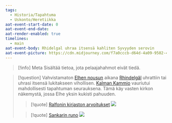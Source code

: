 ```yaml
---
tags:
  - Historia/Tapahtuma
  - Uskonto/Heretiikka
aat-event-start-date: 0
aat-event-end-date: 
aat-render-enabled: true
timelines:
  - main
aat-event-body: Rhidelgal uhraa itsensä kahliten Syvyyden serovin
aat-event-picture: https://cdn.midjourney.com/f7a0cccb-d64d-4a09-9502-424dbf14f6c6/0_0.webp
---
```

>[!info] Meta 
>Sisältää tietoa, jota pelaajahahmot eivät tiedä.

>[!question] Vahvistamaton 
[Elhen nousun](Elhen%20nouseminen.md) aikana [Rhindelgâl](Rhindelgâl.md) uhrattiin tai uhrasi itsensä lukitakseen vihollisen. [Kalman Kammio](Kalman%20Kammio.md) vauriutui mahdollisesti tapahtuman seurauksena. Tämä käy vasten kirkon näkemystä, jossa Elhe yksin kukisti pahuuden.
>
>>[!quote] [Ralfonin kirjaston arvoitukset](Ralfonin%20kirjaston%20arvoitukset.md)
>>![](Ralfonin%20kirjaston%20arvoitukset.md#^f5b509)
>
>>[!quote] [Sankarin runo](Sankarin%20runo.md)
>>![](Sankarin%20runo.md#^be7261)
